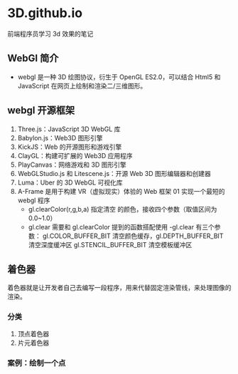 # 3D.github.io

前端程序员学习 3d 效果的笔记

## WebGl 简介

- webgl 是一种 3D 绘图协议，衍生于 OpenGL ES2.0，可以结合 Html5 和 JavaScript 在网页上绘制和渲染二/三维图形。

## webgl 开源框架

1. Three.js：JavaScript 3D WebGL 库
2. Babylon.js：Web3D 图形引擎
3. KickJS：Web 的开源图形和游戏引擎
4. ClayGL：构建可扩展的 Web3D 应⽤程序
5. PlayCanvas：网络游戏和 3D 图形引擎
6. WebGLStudio.js 和 Litescene.js：开源 Web 3D 图形编辑器和创建器
7. Luma：Uber 的 3D WebGL 可视化库
8. A-Frame 是用于构建 VR（虚拟现实）体验的 Web 框架
   01 实现一个最短的 webgl 程序
   - gl.clearColor(r,g,b,a) 指定清空 <canvas> 的颜⾊，接收四个参数（取值区间为 0.0~1.0）
   - gl.clear 需要和 gl.clearColor 提到的函数搭配使用
     -gl.clear 有三个参数： gl.COLOR_BUFFER_BIT 清空颜色缓存，gl.DEPTH_BUFFER_BIT 清空深度缓冲区 gl.STENCIL_BUFFER_BIT 清空模板缓冲区

## 着色器

着色器就是让开发者自己去编写一段程序，用来代替固定渲染管线，来处理图像的渲染。

### 分类

1. 顶点着色器
2. 片元着色器

### 案例：绘制一个点
